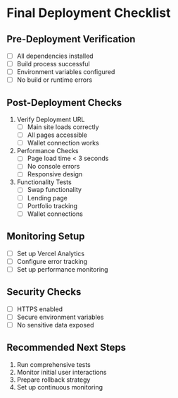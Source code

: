 # Final Deployment Checklist

## Pre-Deployment Verification
- [ ] All dependencies installed
- [ ] Build process successful
- [ ] Environment variables configured
- [ ] No build or runtime errors

## Post-Deployment Checks
1. Verify Deployment URL
   - [ ] Main site loads correctly
   - [ ] All pages accessible
   - [ ] Wallet connection works

2. Performance Checks
   - [ ] Page load time < 3 seconds
   - [ ] No console errors
   - [ ] Responsive design

3. Functionality Tests
   - [ ] Swap functionality
   - [ ] Lending page
   - [ ] Portfolio tracking
   - [ ] Wallet connections

## Monitoring Setup
- [ ] Set up Vercel Analytics
- [ ] Configure error tracking
- [ ] Set up performance monitoring

## Security Checks
- [ ] HTTPS enabled
- [ ] Secure environment variables
- [ ] No sensitive data exposed

## Recommended Next Steps
1. Run comprehensive tests
2. Monitor initial user interactions
3. Prepare rollback strategy
4. Set up continuous monitoring
